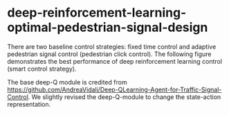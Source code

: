 # deep-reinforcement-learning-optimal-pedestrian-signal-design
There are two baseline control strategies: fixed time control and adaptive pedestrian signal control (pedestrian click control). The following figure demonstrates the best performance of deep reinforcement learning control (smart control strategy).

The base deep-Q module is credited from https://github.com/AndreaVidali/Deep-QLearning-Agent-for-Traffic-Signal-Control. We slightly revised the deep-Q-module to change the state-action representation.
